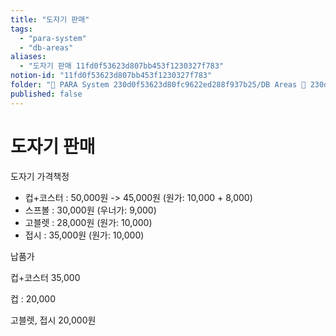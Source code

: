 ```yaml
---
title: "도자기 판매"
tags:
  - "para-system"
  - "db-areas"
aliases:
  - "도자기 판매 11fd0f53623d807bb453f1230327f783"
notion-id: "11fd0f53623d807bb453f1230327f783"
folder: "🚀 PARA System 230d0f53623d80fc9622ed288f937b25/DB Areas 🔲 230d0f53623d812fa0e9f500c4679623/(주) 음 66e9b539f26a4b65b785de77451613c8"
published: false
---
```


# 도자기 판매

도자기 가격책정

* 컵+코스터 : 50,000원 -> 45,000원
  (원가: 10,000 + 8,000)
* 스프볼 : 30,000원
  (우너가: 9,000)
* 고블렛 : 28,000원
  (원가: 10,000)
* 접시 : 35,000원
  (원가: 10,000)

납품가

컵+코스터 35,000

컵 : 20,000

고블렛, 접시 20,000원
